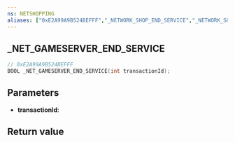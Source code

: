 ```yaml
---
ns: NETSHOPPING
aliases: ["0xE2A99A9B524BEFFF","_NETWORK_SHOP_END_SERVICE","_NETWORK_SHOP_TERMINATE_SERVICE"]
---
```

## _NET_GAMESERVER_END_SERVICE

```c
// 0xE2A99A9B524BEFFF
BOOL _NET_GAMESERVER_END_SERVICE(int transactionId);
```

## Parameters
* **transactionId**: 

## Return value
